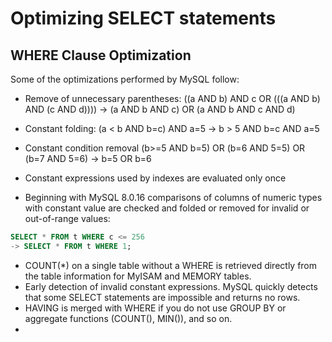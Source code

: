 # Optimizing SELECT statements

## WHERE Clause Optimization 

Some of the optimizations performed by MySQL follow:

- Remove of unnecessary parentheses:
((a AND b) AND c OR (((a AND b) AND (c AND d))))
-> (a AND b AND c) OR (a AND b AND c AND d)

- Constant folding:
(a < b AND b=c) AND a=5
-> b > 5 AND b=c AND a=5

- Constant condition removal
(b>=5 AND b=5) OR (b=6 AND 5=5) OR (b=7 AND 5=6)
-> b=5 OR b=6

- Constant expressions used by indexes are evaluated only once
- Beginning with MySQL 8.0.16 comparisons of columns of numeric types with constant value are checked and folded or removed for invalid or out-of-range values:

```sql
SELECT * FROM t WHERE c <= 256
-> SELECT * FROM t WHERE 1;
```
- COUNT(*) on a single table without a WHERE is retrieved directly from the table information for MyISAM and MEMORY tables.
- Early detection of invalid constant expressions. MySQL quickly detects that some SELECT statements are impossible and returns no rows.
- HAVING is merged with WHERE if you do not use GROUP BY or aggregate functions (COUNT(), MIN()), and so on.
- 